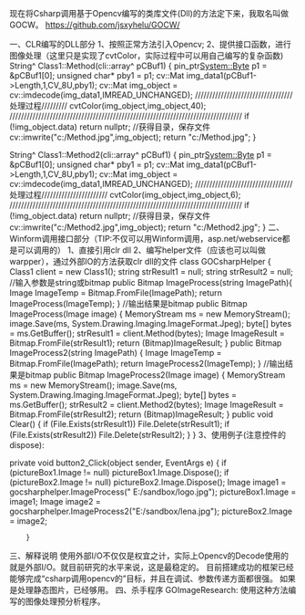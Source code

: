 现在将Csharp调用基于Opencv编写的类库文件(Dll)的方法定下来，我取名叫做GOCW。
https://github.com/jsxyhelu/GOCW/
 
一、CLR编写的DLL部分
1、按照正常方法引入Opencv;
2、提供接口函数，进行图像处理（这里只是实现了cvtColor，实际过程中可以用自己编写的复杂函数)
String^  Class1::Method(cli::array<unsigned char>^ pCBuf1)
{
     pin_ptr<System::Byte> p1 = &pCBuf1[0];
     unsigned char* pby1 = p1;
     cv::Mat img_data1(pCBuf1->Length,1,CV_8U,pby1);
     cv::Mat img_object = cv::imdecode(img_data1,IMREAD_UNCHANGED);
     //////////////////////////////////处理过程/////////
     cvtColor(img_object,img_object,40);
 /////////////////////////////////////////////////////////////////////////////////
     if (!img_object.data)
        return nullptr;
     //获得目录，保存文件
     cv::imwrite("c:/Method.jpg",img_object);
     return "c:/Method.jpg";
}
 
String^  Class1::Method2(cli::array<unsigned char>^ pCBuf1)
{
    pin_ptr<System::Byte> p1 = &pCBuf1[0];
    unsigned char* pby1 = p1;
    cv::Mat img_data1(pCBuf1->Length,1,CV_8U,pby1);
    cv::Mat img_object = cv::imdecode(img_data1,IMREAD_UNCHANGED);
    //////////////////////////////////处理过程///////////////////////
    cvtColor(img_object,img_object,6);
 /////////////////////////////////////////////////////////////////////////////////
    if (!img_object.data)
        return nullptr;
    //获得目录，保存文件
    cv::imwrite("c:/Method2.jpg",img_object);
    return "c:/Method2.jpg";
}
二、Winform调用接口部分（TIP:不仅可以用Winform调用，asp.net/webservice都是可以调用的）
1、直接引用clr dll
2、编写helper文件（应该也可以叫做 warpper），通过外部IO的方法获取clr dll的文件
 class GOCsharpHelper
    {
        Class1 client = new Class1();
        string strResult1 = null;
        string strResult2 = null;
        //输入参数是string或bitmap
        public Bitmap ImageProcess(string ImagePath){
            Image  ImageTemp = Bitmap.FromFile(ImagePath);
            return ImageProcess(ImageTemp);
        }
        //输出结果是bitmap
        public Bitmap ImageProcess(Image image)
        {
            MemoryStream ms = new MemoryStream();
            image.Save(ms, System.Drawing.Imaging.ImageFormat.Jpeg);
            byte[] bytes = ms.GetBuffer();
            strResult1 = client.Method(bytes);
            Image ImageResult = Bitmap.FromFile(strResult1);
            return (Bitmap)ImageResult;
        }
        public Bitmap ImageProcess2(string ImagePath)
        {
            Image ImageTemp = Bitmap.FromFile(ImagePath);
            return ImageProcess2(ImageTemp);
        }
        //输出结果是bitmap
        public Bitmap ImageProcess2(Image image)
        {
            MemoryStream ms = new MemoryStream();
            image.Save(ms, System.Drawing.Imaging.ImageFormat.Jpeg);
            byte[] bytes = ms.GetBuffer();
            strResult2 = client.Method2(bytes);
            Image ImageResult = Bitmap.FromFile(strResult2);
            return (Bitmap)ImageResult;
        }
        public void Clear()
        {
            if (File.Exists(strResult1))
                File.Delete(strResult1);
            if (File.Exists(strResult2))
                File.Delete(strResult2);
        }
    }
3、使用例子(注意控件的dispose):
 
   private void button2_Click(object sender, EventArgs e)
        {
            if (pictureBox1.Image != null)
                pictureBox1.Image.Dispose();
            if (pictureBox2.Image != null)
                pictureBox2.Image.Dispose();
           Image image1 = gocsharphelper.ImageProcess(" E:/sandbox/logo.jpg");
           pictureBox1.Image = image1;
           Image image2 = gocsharphelper.ImageProcess2("E:/sandbox/lena.jpg");
           pictureBox2.Image = image2;
         
        }
 
三、解释说明 
使用外部I/O不仅仅是权宜之计，实际上Opencv的Decode使用的就是外部I/O。就目前研究的水平来说，这是最稳定的。
目前搭建成功的框架已经能够完成“csharp调用opencv的”目标，并且在调试、参数传递方面都很强。
如果是处理静态图片，已经够用。
四、杀手程序
GOImageResearch:
使用这种方法编写的图像处理预分析程序。

 
